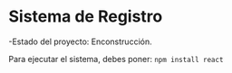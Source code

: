 <h1> Sistema de Registro</h1>

-Estado del proyecto: Enconstrucción.

Para ejecutar el sistema, debes poner:
```npm install react```
